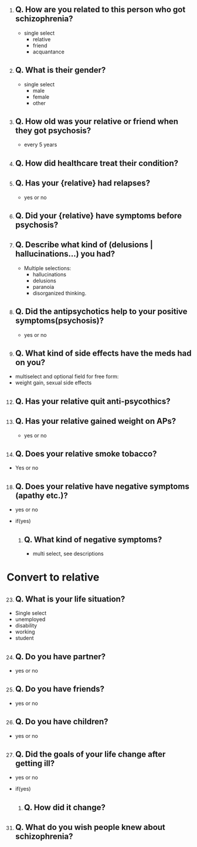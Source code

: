 1. ## **Q.** How are you related to this person who got schizophrenia?
    - single select
      - relative
      - friend
      - acquantance

1. ## **Q.** What is their gender?
    - single select
      - male 
      - female 
      - other

1. ## **Q.** How old was your relative or friend when they got psychosis?
    - every 5 years


2. ## **Q.** How did healthcare treat their condition?

1. ## **Q.** Has your {relative} had relapses?
    - yes or no

1. ## **Q.** Did your {relative} have symptoms before psychosis?

2. ## **Q.** Describe what kind of (delusions | hallucinations...) you had?
    - Multiple selections: 
      - hallucinations 
      - delusions
      - paranoia 
      - disorganized thinking.

11. ## **Q.** Did the antipsychotics help to your positive symptoms(psychosis)?
    - yes or no

12. ## **Q.**  What kind of side effects have the meds had on you?
   - multiselect and optional field for free form:
   - weight gain, sexual side effects

12. ## **Q.**  Has your relative quit anti-psycothics?


14. ## **Q.** Has your relative gained weight on APs?
    - yes or no


15. ## **Q.** Does your relative smoke tobacco?
   - Yes or no

18. ## **Q.** Does your relative have negative symptoms (apathy etc.)?
   - yes or no

   - if(yes)
     1. ## **Q.** What kind of negative symptoms?
        - multi select, see descriptions

# **Convert to relative**

23. ## **Q.** What is your life situation?
   - Single select
   - unemployed
   - disability 
   - working 
   - student

24. ## **Q.** Do you have partner?
   - yes or no

25. ## **Q.** Do you have friends?
   - yes or no

26. ## **Q.** Do you have children?
   - yes or no

27. ## **Q.** Did the goals of your life change after getting ill?
   - yes or no

   - if(yes)
       1. ## **Q.** How did it change?

31. ## **Q.** What do you wish people knew about schizophrenia?